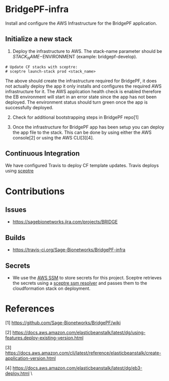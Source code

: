 # BridgePF-infra
Install and configure the AWS Infrastructure for the BridgePF application.


## Initialize a new stack
1. Deploy the infrastructure to AWS.  The stack-name parameter should be $STACK_NAME-$ENVIRONMENT (example: bridgepf-develop).

```
# Update CF stacks with sceptre:
# sceptre launch-stack prod <stack_name>
```

The above should create the infrastructure required for BridgePF, it does not actually deploy the app it only installs
and configures the required AWS infrastructure for it.  The AWS appilcation health check is enabled therefore the EB
environment will start in an error state since the app has not been deployed.  The environment status should turn
green once the app is successfully deployed.

2. Check for additional bootstrapping steps in BridgePF repo[1]

3. Once the infrastructure for BridgePF app has been setup you can deploy the app file to the stack.  This can be done
by using either the AWS console[2] or using the AWS CLI[3][4].


## Continuous Integration
We have configured Travis to deploy CF template updates.  Travis deploys using
[sceptre](https://sceptre.cloudreach.com/latest/about.html)

# Contributions

## Issues
* https://sagebionetworks.jira.com/projects/BRIDGE

## Builds
* https://travis-ci.org/Sage-Bionetworks/BridgePF-infra

## Secrets
* We use the [AWS SSM](https://docs.aws.amazon.com/systems-manager/latest/userguide/systems-manager-paramstore.html)
to store secrets for this project.  Sceptre retrieves the secrets using
a [sceptre ssm resolver](https://github.com/cloudreach/sceptre/tree/v1/contrib/ssm-resolver)
and passes them to the cloudformation stack on deployment.


# References

[1] https://github.com/Sage-Bionetworks/BridgePF/wiki

[2] https://docs.aws.amazon.com/elasticbeanstalk/latest/dg/using-features.deploy-existing-version.html

[3] https://docs.aws.amazon.com/cli/latest/reference/elasticbeanstalk/create-application-version.html

[4] https://docs.aws.amazon.com/elasticbeanstalk/latest/dg/eb3-deploy.html
\
